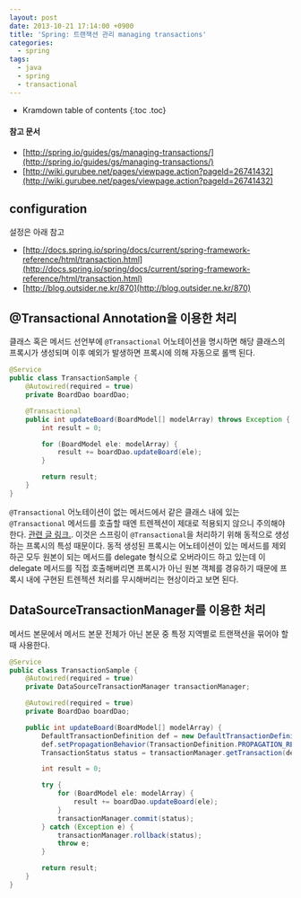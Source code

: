 ```yaml
---
layout: post
date: 2013-10-21 17:14:00 +0900
title: 'Spring: 트랜잭션 관리 managing transactions'
categories:
  - spring
tags:
  - java
  - spring
  - transactional
---
```


* Kramdown table of contents
{:toc .toc}

#### 참고 문서

- [http://spring.io/guides/gs/managing-transactions/](http://spring.io/guides/gs/managing-transactions/)
- [http://wiki.gurubee.net/pages/viewpage.action?pageId=26741432](http://wiki.gurubee.net/pages/viewpage.action?pageId=26741432)

## configuration

설정은 아래 참고

- [http://docs.spring.io/spring/docs/current/spring-framework-reference/html/transaction.html](http://docs.spring.io/spring/docs/current/spring-framework-reference/html/transaction.html)
- [http://blog.outsider.ne.kr/870](http://blog.outsider.ne.kr/870)

## @Transactional Annotation을 이용한 처리

클래스 혹은 메서드 선언부에 `@Transactional` 어노테이션을 명시하면 해당 클래스의 프록시가 생성되며 이후 예외가 발생하면 프록시에 의해 자동으로 롤백 된다.

```java
@Service
public class TransactionSample {
    @Autowired(required = true)
    private BoardDao boardDao;

    @Transactional
    public int updateBoard(BoardModel[] modelArray) throws Exception {
        int result = 0;

        for (BoardModel ele: modelArray) {
            result += boardDao.updateBoard(ele);
        }

        return result;
    }
}
```

`@Transactional` 어노테이션이 없는 메서드에서 같은 클래스 내에 있는 `@Transactional` 메서드를 호출할 때엔 트렌젝션이 제대로 적용되지 않으니 주의해야 한다. [관련 글 링크.](http://stackoverflow.com/questions/3423972/spring-transaction-method-call-by-the-method-within-the-same-class-does-not-wo). 이것은 스프링이 `@Transactional`을 처리하기 위해 동적으로 생성하는 프록시의 특성 때문이다. 동적 생성된 프록시는 어노테이션이 있는 메서드를 제외하곤 모두 원본이 되는 메서드를 delegate 형식으로 오버라이드 하고 있는데 이 delegate 메서드를 직접 호출해버리면 프록시가 아닌 원본 객체를 경유하기 때문에 프록시 내에 구현된 트렌젝션 처리를 무시해버리는 현상이라고 보면 된다.

## DataSourceTransactionManager를 이용한 처리

메서드 본문에서 메서드 본문 전체가 아닌 본문 중 특정 지역별로 트랜잭션을 묶어야 할 때 사용한다.

```java
@Service
public class TransactionSample {
    @Autowired(required = true)
    private DataSourceTransactionManager transactionManager;

    @Autowired(required = true)
    private BoardDao boardDao;

    public int updateBoard(BoardModel[] modelArray) {
        DefaultTransactionDefinition def = new DefaultTransactionDefinition();
        def.setPropagationBehavior(TransactionDefinition.PROPAGATION_REQUIRED);
        TransactionStatus status = transactionManager.getTransaction(def);

        int result = 0;

        try {
            for (BoardModel ele: modelArray) {
                result += boardDao.updateBoard(ele);
            }
            transactionManager.commit(status);
        } catch (Exception e) {
            transactionManager.rollback(status);
            throw e;
        }

        return result;
    }
}
```
